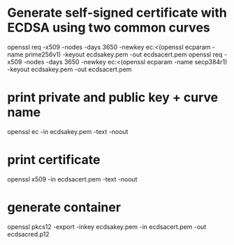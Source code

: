 # Generate self-signed certificate with ECDSA using two common curves
openssl req -x509 -nodes -days 3650 -newkey ec:<(openssl ecparam -name prime256v1) -keyout ecdsakey.pem -out ecdsacert.pem
openssl req -x509 -nodes -days 3650 -newkey ec:<(openssl ecparam -name secp384r1) -keyout ecdsakey.pem -out ecdsacert.pem

# print private and public key + curve name
openssl ec -in ecdsakey.pem -text -noout

# print certificate
openssl x509 -in ecdsacert.pem -text -noout

# generate container
openssl pkcs12 -export -inkey ecdsakey.pem -in ecdsacert.pem -out ecdsacred.p12
